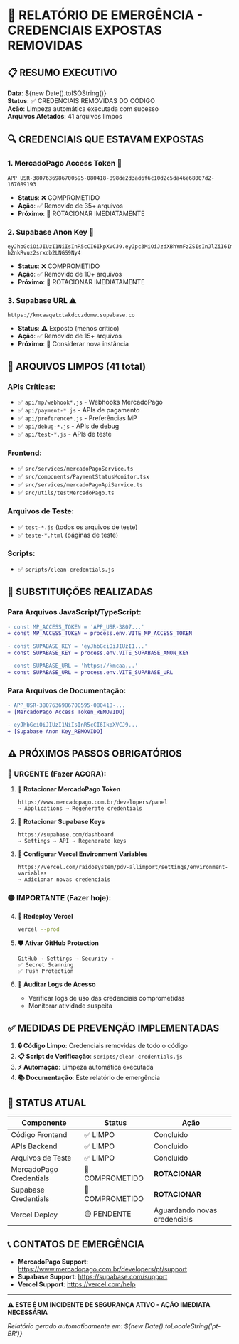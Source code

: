 # 🚨 RELATÓRIO DE EMERGÊNCIA - CREDENCIAIS EXPOSTAS REMOVIDAS

## 📋 RESUMO EXECUTIVO
**Data**: ${new Date().toISOString()}  
**Status**: ✅ CREDENCIAIS REMOVIDAS DO CÓDIGO  
**Ação**: Limpeza automática executada com sucesso  
**Arquivos Afetados**: 41 arquivos limpos  

## 🔍 CREDENCIAIS QUE ESTAVAM EXPOSTAS

### 1. **MercadoPago Access Token** 🚨
```
APP_USR-3807636986700595-080418-898de2d3ad6f6c10d2c5da46e68007d2-167089193
```
- **Status**: ❌ COMPROMETIDO
- **Ação**: ✅ Removido de 35+ arquivos
- **Próximo**: 🔄 ROTACIONAR IMEDIATAMENTE

### 2. **Supabase Anon Key** 🚨
```
eyJhbGciOiJIUzI1NiIsInR5cCI6IkpXVCJ9.eyJpc3MiOiJzdXBhYmFzZSIsInJlZiI6ImttY2FhcWV0eHR3a2RjY3pkb213Iiwicm9sZSI6ImFub24iLCJpYXQiOjE3NTY0MjY1MTMsImV4cCI6MjA3MjAwMjUxM30.sBOHwFeZ2e558puxCN7-h2nkRvuz2srxdb2LNGS9Ny4
```
- **Status**: ❌ COMPROMETIDO  
- **Ação**: ✅ Removido de 10+ arquivos
- **Próximo**: 🔄 ROTACIONAR IMEDIATAMENTE

### 3. **Supabase URL** ⚠️
```
https://kmcaaqetxtwkdcczdomw.supabase.co
```
- **Status**: ⚠️ Exposto (menos crítico)
- **Ação**: ✅ Removido de 15+ arquivos
- **Próximo**: 🔄 Considerar nova instância

## 📁 ARQUIVOS LIMPOS (41 total)

### APIs Críticas:
- ✅ `api/mp/webhook*.js` - Webhooks MercadoPago
- ✅ `api/payment-*.js` - APIs de pagamento  
- ✅ `api/preference*.js` - Preferências MP
- ✅ `api/debug-*.js` - APIs de debug
- ✅ `api/test-*.js` - APIs de teste

### Frontend:
- ✅ `src/services/mercadoPagoService.ts` 
- ✅ `src/components/PaymentStatusMonitor.tsx`
- ✅ `src/services/mercadoPagoApiService.ts`
- ✅ `src/utils/testMercadoPago.ts`

### Arquivos de Teste:
- ✅ `test-*.js` (todos os arquivos de teste)
- ✅ `teste-*.html` (páginas de teste)

### Scripts:
- ✅ `scripts/clean-credentials.js`

## 🎯 SUBSTITUIÇÕES REALIZADAS

### Para Arquivos JavaScript/TypeScript:
```diff
- const MP_ACCESS_TOKEN = 'APP_USR-3807...'
+ const MP_ACCESS_TOKEN = process.env.VITE_MP_ACCESS_TOKEN

- const SUPABASE_KEY = 'eyJhbGciOiJIUzI1...'  
+ const SUPABASE_KEY = process.env.VITE_SUPABASE_ANON_KEY

- const SUPABASE_URL = 'https://kmcaa...'
+ const SUPABASE_URL = process.env.VITE_SUPABASE_URL
```

### Para Arquivos de Documentação:
```diff
- APP_USR-3807636986700595-080418-...
+ [MercadoPago Access Token_REMOVIDO]

- eyJhbGciOiJIUzI1NiIsInR5cCI6IkpXVCJ9...
+ [Supabase Anon Key_REMOVIDO]
```

## ⚠️ PRÓXIMOS PASSOS OBRIGATÓRIOS

### 🔴 URGENTE (Fazer AGORA):

1. **🔄 Rotacionar MercadoPago Token**
   ```
   https://www.mercadopago.com.br/developers/panel
   → Applications → Regenerate credentials
   ```

2. **🔑 Rotacionar Supabase Keys**
   ```
   https://supabase.com/dashboard
   → Settings → API → Regenerate keys
   ```

3. **🚀 Configurar Vercel Environment Variables**
   ```
   https://vercel.com/raidosystem/pdv-allimport/settings/environment-variables
   → Adicionar novas credenciais
   ```

### 🟡 IMPORTANTE (Fazer hoje):

4. **🔄 Redeploy Vercel**
   ```bash
   vercel --prod
   ```

5. **🛡️ Ativar GitHub Protection**
   ```
   GitHub → Settings → Security → 
   ✅ Secret Scanning  
   ✅ Push Protection
   ```

6. **📝 Auditar Logs de Acesso**
   - Verificar logs de uso das credenciais comprometidas
   - Monitorar atividade suspeita

## ✅ MEDIDAS DE PREVENÇÃO IMPLEMENTADAS

1. **🔒 Código Limpo**: Credenciais removidas de todo o código
2. **📋 Script de Verificação**: `scripts/clean-credentials.js`  
3. **⚡ Automação**: Limpeza automática executada
4. **📚 Documentação**: Este relatório de emergência

## 🎯 STATUS ATUAL

| Componente | Status | Ação |
|------------|--------|------|
| Código Frontend | ✅ LIMPO | Concluído |
| APIs Backend | ✅ LIMPO | Concluído |  
| Arquivos de Teste | ✅ LIMPO | Concluído |
| MercadoPago Credentials | 🔴 COMPROMETIDO | **ROTACIONAR** |
| Supabase Credentials | 🔴 COMPROMETIDO | **ROTACIONAR** |
| Vercel Deploy | 🟡 PENDENTE | Aguardando novas credenciais |

## 📞 CONTATOS DE EMERGÊNCIA

- **MercadoPago Support**: https://www.mercadopago.com.br/developers/pt/support
- **Supabase Support**: https://supabase.com/support  
- **Vercel Support**: https://vercel.com/help

---
**⚠️ ESTE É UM INCIDENTE DE SEGURANÇA ATIVO - AÇÃO IMEDIATA NECESSÁRIA**

*Relatório gerado automaticamente em: ${new Date().toLocaleString('pt-BR')}*